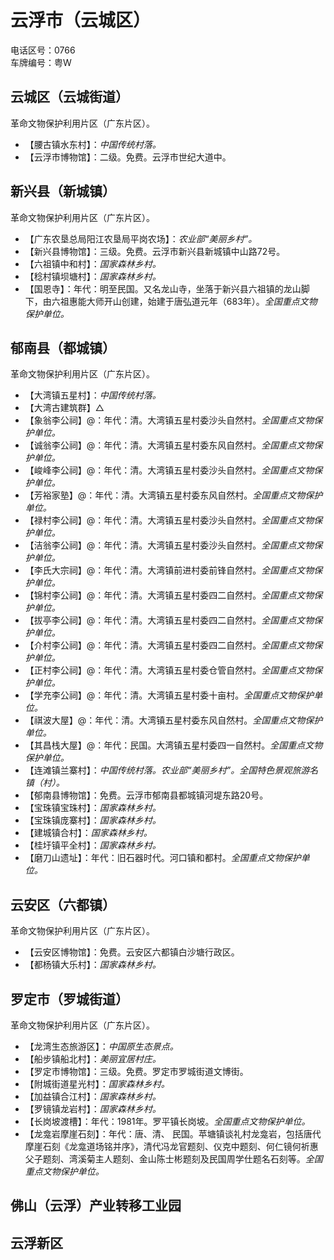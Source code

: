 # 云浮市（云城区）  
电话区号：0766  
车牌编号：粤W  

## 云城区（云城街道）  
革命文物保护利用片区（广东片区）。  
* 【腰古镇水东村】：*中国传统村落。*  
* 【云浮市博物馆】：二级。免费。云浮市世纪大道中。  

## 新兴县（新城镇）  
革命文物保护利用片区（广东片区）。  
* 【广东农垦总局阳江农垦局平岗农场】：*农业部“美丽乡村”。*  
* 【新兴县博物馆】：三级。免费。云浮市新兴县新城镇中山路72号。  
* 【六祖镇中和村】：*国家森林乡村。*  
* 【稔村镇坝塘村】：*国家森林乡村。*  
* 【国恩寺】：年代：明至民国。又名龙山寺，坐落于新兴县六祖镇的龙山脚下，由六祖惠能大师开山创建，始建于唐弘道元年（683年）。*全国重点文物保护单位。*  

## 郁南县（都城镇）  
革命文物保护利用片区（广东片区）。  
* 【大湾镇五星村】：*中国传统村落。*  
* 【大湾古建筑群】△ 
* 【象翁李公祠】@：年代：清。大湾镇五星村委沙头自然村。*全国重点文物保护单位。*      
* 【诚翁李公祠】@：年代：清。大湾镇五星村委东风自然村。*全国重点文物保护单位。*      
* 【峻峰李公祠】@：年代：清。大湾镇五星村委沙头自然村。*全国重点文物保护单位。*      
* 【芳裕家塾】@：年代：清。大湾镇五星村委东风自然村。*全国重点文物保护单位。*      
* 【禄村李公祠】@：年代：清。大湾镇五星村委沙头自然村。*全国重点文物保护单位。*      
* 【洁翁李公祠】@：年代：清。大湾镇五星村委沙头自然村。*全国重点文物保护单位。*      
* 【李氏大宗祠】@：年代：清。大湾镇前进村委前锋自然村。*全国重点文物保护单位。*      
* 【锦村李公祠】@：年代：清。大湾镇五星村委四二自然村。*全国重点文物保护单位。*      
* 【拔亭李公祠】@：年代：清。大湾镇五星村委四二自然村。*全国重点文物保护单位。*      
* 【介村李公祠】@：年代：清。大湾镇五星村委四二自然村。*全国重点文物保护单位。*      
* 【正村李公祠】@：年代：清。大湾镇五星村委仓管自然村。*全国重点文物保护单位。*      
* 【学充李公祠】@：年代：清。大湾镇五星村委十亩村。*全国重点文物保护单位。*      
* 【祺波大屋】@：年代：清。大湾镇五星村委东风自然村。*全国重点文物保护单位。*      
* 【其昌栈大屋】@：年代：民国。大湾镇五星村委四一自然村。*全国重点文物保护单位。*     
* 【连滩镇兰寨村】：*中国传统村落。农业部“美丽乡村”。全国特色景观旅游名镇（村）。*  
* 【郁南县博物馆】：免费。云浮市郁南县都城镇河堤东路20号。  
* 【宝珠镇宝珠村】：*国家森林乡村。*  
* 【宝珠镇庞寨村】：*国家森林乡村。*  
* 【建城镇合村】：*国家森林乡村。*  
* 【桂圩镇平全村】：*国家森林乡村。*  
* 【磨刀山遗址】：年代：旧石器时代。河口镇和都村。*全国重点文物保护单位。*  

## 云安区（六都镇）  
革命文物保护利用片区（广东片区）。  
* 【云安区博物馆】：免费。云安区六都镇白沙塘行政区。  
* 【都杨镇大乐村】：*国家森林乡村。*  

## 罗定市（罗城街道）  
革命文物保护利用片区（广东片区）。  
* 【龙湾生态旅游区】：*中国原生态景点。*  
* 【船步镇船北村】：*美丽宜居村庄。*  
* 【罗定市博物馆】：三级。免费。罗定市罗城街道文博街。  
* 【附城街道星光村】：*国家森林乡村。*  
* 【加益镇合江村】：*国家森林乡村。*  
* 【罗镜镇龙岩村】：*国家森林乡村。*  
* 【长岗坡渡槽】：年代：1981年。罗平镇长岗坡。*全国重点文物保护单位。*  
* 【龙龛岩摩崖石刻】：年代：唐、清、 民国。苹塘镇谈礼村龙龛岩，包括唐代摩崖石刻《龙龛道场铭并序》，清代冯龙官题刻、仪克中题刻、何仁镜何祈惠父子题刻、湾溪菊主人题刻、金山陈士彬题刻及民国周学仕题名石刻等。*全国重点文物保护单位。*      

## 佛山（云浮）产业转移工业园  

## 云浮新区 